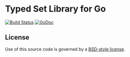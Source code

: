 # Typed Set Library for Go

[![Build Status](https://travis-ci.org/kare/set.svg?branch=master)](https://travis-ci.org/kare/set)
[![GoDoc](https://godoc.org/kkn.fi/set?status.svg)](https://godoc.org/kkn.fi/set)

## License

Use of this source code is governed by a [BSD-style license](LICENSE).

